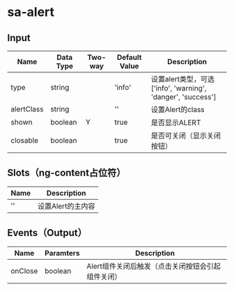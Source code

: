 # sa-alert

## Input

| Name | Data Type |  Two-way | Default Value | Description |
| --- | --- | --- | --- | --- |
| type | string | | 'info' | 设置alert类型，可选['info', 'warning', 'danger', 'success'] |
| alertClass | string | | '' | 设置Alert的class |
| shown | boolean | Y | true | 是否显示ALERT |
| closable | boolean | | true | 是否可关闭（显示关闭按钮） |

## Slots（ng-content占位符）

| Name | Description |
| --- | --- |
| '' | 设置Alert的主内容 |



## Events（Output）

| Name | Paramters | Description |
| --- | --- | --- |
| onClose | boolean | Alert组件关闭后触发（点击关闭按钮会引起组件关闭） |
